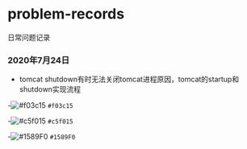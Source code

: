 # problem-records
日常问题记录
### 2020年7月24日
- tomcat shutdown有时无法关闭tomcat进程原因，tomcat的startup和shutdown实现流程


-![#f03c15](https://placehold.it/15/f03c15/000000?text=+) `#f03c15`


-![#c5f015](https://placehold.it/15/c5f015/000000?text=+) `#c5f015`


-![#1589F0](https://placehold.it/15/1589F0/000000?text=+) `#1589F0`


